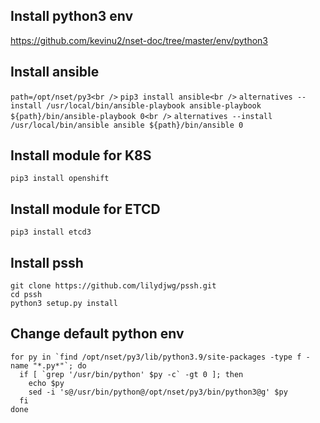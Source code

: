 ## Install python3 env
<https://github.com/kevinu2/nset-doc/tree/master/env/python3>

## Install ansible
`path=/opt/nset/py3<br />`
`pip3 install ansible<br />`
`alternatives --install /usr/local/bin/ansible-playbook ansible-playbook ${path}/bin/ansible-playbook 0<br />`
`alternatives --install /usr/local/bin/ansible ansible ${path}/bin/ansible 0`

## Install module for K8S
`pip3 install openshift`

## Install module for ETCD
`pip3 install etcd3`

## Install pssh
`git clone https://github.com/lilydjwg/pssh.git`<br />
`cd pssh`<br />
`python3 setup.py install`

## Change default python env
```
for py in `find /opt/nset/py3/lib/python3.9/site-packages -type f -name "*.py*"`; do
  if [ `grep '/usr/bin/python' $py -c` -gt 0 ]; then
    echo $py
    sed -i 's@/usr/bin/python@/opt/nset/py3/bin/python3@g' $py
  fi
done
```
